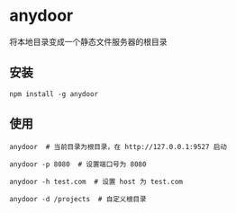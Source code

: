 # anydoor
将本地目录变成一个静态文件服务器的根目录

## 安装

```shell
npm install -g anydoor
```

## 使用

```
anydoor  # 当前目录为根目录，在 http://127.0.0.1:9527 启动

anydoor -p 8080  # 设置端口号为 8080

anydoor -h test.com  # 设置 host 为 test.com

anydoor -d /projects  # 自定义根目录
```
